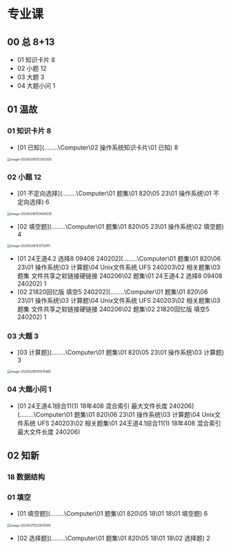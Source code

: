 # 专业课



## 00 总 8+13

* 01 知识卡片 8
* 02 小题 12
* 03 大题 3
* 04 大题小问  1



## 01 温故

 

### 01 知识卡片 8

*  [01 已知](..\..\..\..\Computer\02 操作系统知识卡片\01 已知)  8

<img src="https://cvp.oss-cn-shanghai.aliyuncs.com/picgo/202402061533371.png" alt="image-20240206153353305" style="zoom:50%;" />



### 02 小题 12

*  [01 不定向选择](..\..\..\..\Computer\01 题集\01 820\05 23\01 操作系统\01 不定向选择)  6

<img src="https://cvp.oss-cn-shanghai.aliyuncs.com/picgo/202402061535630.png" alt="image-20240206153540579" style="zoom:50%;" />

*  [02 填空题](..\..\..\..\Computer\01 题集\01 820\05 23\01 操作系统\02 填空题)  4

  <img src="https://cvp.oss-cn-shanghai.aliyuncs.com/picgo/202402061537960.png" alt="image-20240206153752911" style="zoom:50%;" />

*  [01 24王道4.2 选择8 09408 240202](..\..\..\..\Computer\01 题集\01 820\06 23\01 操作系统\03 计算题\04 Unix文件系统 UFS 240203\02 相关题集\03 题集 文件共享之软链接硬链接 240206\02 题集\01 24王道4.2 选择8 09408 240202)  1 
*  [02 21820回忆版 填空5 240202](..\..\..\..\Computer\01 题集\01 820\06 23\01 操作系统\03 计算题\04 Unix文件系统 UFS 240203\02 相关题集\03 题集 文件共享之软链接硬链接 240206\02 题集\02 21820回忆版 填空5 240202) 1 



### 03 大题  3

*  [03 计算题](..\..\..\..\Computer\01 题集\01 820\05 23\01 操作系统\03 计算题)  3

<img src="https://cvp.oss-cn-shanghai.aliyuncs.com/picgo/202402061550507.png" alt="image-20240206155015465" style="zoom:50%;" />



### 04 大题小问  1

*   [01 24王道4.1综合11(1) 18年408 混合索引 最大文件长度 240206](..\..\..\..\Computer\01 题集\01 820\06 23\01 操作系统\03 计算题\04 Unix文件系统 UFS 240203\02 相关题集\01 24王道4.1综合11(1) 18年408 混合索引 最大文件长度 240206) 



## 02 知新



### 18 数据结构



### 01 填空

*  [01 填空题](..\..\..\..\Computer\01 题集\01 820\05 18\01 18\01 填空题)  6

<img src="https://cvp.oss-cn-shanghai.aliyuncs.com/picgo/202402111233660.png" alt="image-20240211123303549" style="zoom:50%;" />



*  [02 选择题](..\..\..\..\Computer\01 题集\01 820\05 18\01 18\02 选择题) 2

 









